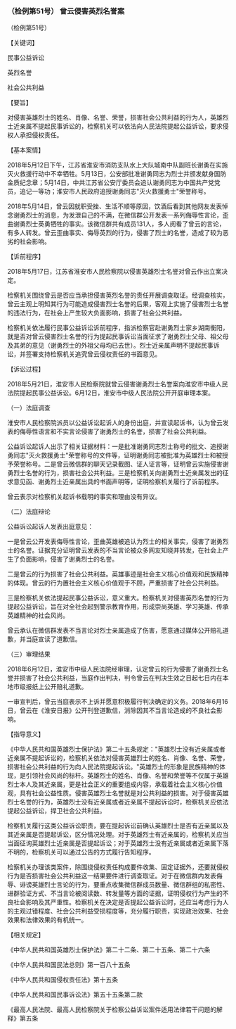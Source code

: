 ### （检例第51号） 曾云侵害英烈名誉案

（检例第51号）

【关键词】

民事公益诉讼

英烈名誉

社会公共利益

【要旨】

对侵害英雄烈士的姓名、肖像、名誉、荣誉，损害社会公共利益的行为人，英雄烈士近亲属不提起民事诉讼的，检察机关可以依法向人民法院提起公益诉讼，要求侵权人承担侵权责任。

【基本案情】

2018年5月12日下午，江苏省淮安市消防支队水上大队城南中队副班长谢勇在实施灭火救援行动中不幸牺牲。5月13日，公安部批准谢勇同志为烈士并颁发献身国防金质纪念章；5月14日，中共江苏省公安厅委员会追认谢勇同志为中国共产党党员，追记一等功；淮安市人民政府追授谢勇同志"灭火救援勇士"荣誉称号。

2018年5月14日，曾云因就职受挫、生活不顺等原因，饮酒后看到其他网友发表悼念谢勇烈士的消息，为发泄自己的不满，在微信群公开发表一系列侮辱性言论，歪曲谢勇烈士英勇牺牲的事实。该微信群共有成员131人，多人阅看了曾云的言论，有多人转发。曾云歪曲事实、侮辱英烈的行为，侵害了烈士的名誉，造成了较为恶劣的社会影响。

【诉前程序】

2018年5月17日，江苏省淮安市人民检察院以侵害英雄烈士名誉对曾云作出立案决定。

检察机关围绕曾云是否应当承担侵害英烈名誉的责任开展调查取证。经调查核实，曾云主观上明知其行为可能造成侵害烈士名誉的后果，客观上实施了侵害烈士名誉的违法行为，在社会上产生较大负面影响，损害了社会公共利益。

检察机关依法履行民事公益诉讼诉前程序，指派检察官赴谢勇烈士家乡湖南衡阳，就是否对曾云侵害烈士名誉的行为提起民事诉讼当面征求了谢勇烈士父母、祖父母及其弟的意见（谢勇烈士的外祖父母均已去世）。烈士近亲属声明不提起民事诉讼，并签署支持检察机关追究曾云侵权责任的书面意见。

【诉讼过程】

2018年5月21日，淮安市人民检察院就曾云侵害谢勇烈士名誉案向淮安市中级人民法院提起民事公益诉讼。6月12日，淮安市中级人民法院公开开庭审理本案。

（一）法庭调查

淮安市人民检察院派员以公益诉讼起诉人的身份出庭，并宣读起诉书，认为曾云发表的侮辱性语言和不实言论侵害了谢勇烈士的名誉，损害了社会公共利益。

公益诉讼起诉人出示了相关证据材料：一是批准谢勇同志烈士称号的批文、追授谢勇同志"灭火救援勇士"荣誉称号的文件等，证明谢勇同志被批准为英雄烈士和被授予荣誉称号。二是曾云微信群的聊天记录截图、证人证言等，证明曾云实施侵害谢勇烈士名誉的行为，损害社会公共利益。三是检察机关向谢勇烈士近亲属发出的征求意见函、谢勇烈士近亲属出具的书面声明等，证明检察机关履行了诉前程序。

曾云表示对检察机关起诉书载明的事实和理由没有异议。

（二）法庭辩论

公益诉讼起诉人发表出庭意见：

一是曾云公开发表侮辱性言论，歪曲英雄被追认为烈士的相关事实，侵害了谢勇烈士的名誉。证据充分证明曾云发表的不当言论被众多网友知晓并转发，在社会上产生了负面影响，侵害了谢勇烈士的名誉。

二是曾云的行为损害了社会公共利益。英雄事迹是社会主义核心价值观和民族精神的体现。曾云的行为置社会主义核心价值观于不顾，严重损害了社会公共利益。

三是检察机关依法提起民事公益诉讼，意义重大。检察机关对侵害英烈名誉的行为提起公益诉讼，旨在对全社会起到警示教育作用，形成崇尚英雄、学习英雄、传承英雄精神的社会风尚。

曾云承认在微信群发表不当言论对烈士亲属造成了伤害，愿意通过媒体公开赔礼道歉，并当庭宣读了道歉信。

（三）审理结果

2018年6月12日，淮安市中级人民法院经审理，认定曾云的行为侵害了谢勇烈士名誉并损害了社会公共利益，当庭作出判决，判令曾云在判决生效之日起七日内在本地市级报纸上公开赔礼道歉。

一审宣判后，曾云当庭表示不上诉并愿意积极履行判决确定的义务。2018年6月16日，曾云在《淮安日报》公开刊登道歉信，消除因其不当言论造成的不良社会影响。

【指导意义】

《中华人民共和国英雄烈士保护法》第二十五条规定："英雄烈士没有近亲属或者近亲属不提起诉讼的，检察机关依法对侵害英雄烈士的姓名、肖像、名誉、荣誉，损害社会公共利益的行为向人民法院提起诉讼。"英雄烈士的形象是民族精神的体现，是引领社会风尚的标杆。英雄烈士的姓名、肖像、名誉和荣誉等不仅属于英雄烈士本人及其近亲属，更是社会正义的重要组成内容，承载着社会主义核心价值观，具有社会公益性质。侵害英雄烈士名誉就是对公共利益的损害。对于侵害英雄烈士名誉的行为，英雄烈士没有近亲属或者近亲属不提起诉讼时，检察机关应依法提起公益诉讼，捍卫社会公共利益。

检察机关履行这类公益诉讼职责，要在提起诉讼前确认英雄烈士是否有近亲属以及其近亲属是否提起诉讼，区分情况处理。对于英雄烈士有近亲属的，检察机关应当当面征询英雄烈士近亲属是否提起诉讼；对于英雄烈士没有近亲属或者近亲属下落不明的，检察机关可以通过公告的方式履行告知程序。

检察机关办理该类案件，除围绕侵权责任构成要件收集、固定证据外，还要就侵权行为是否损害社会公共利益这一结果要件进行调查取证。对于在微信群内发表侮辱、诽谤英雄烈士言论的行为，要重点收集微信群成员数量、微信群组的私密性、进群验证方式、不当言论被阅读数、转发量等方面的证据，证明侵权行为产生的不良社会影响及其严重性。检察机关在决定是否提起公益诉讼时，还应当考虑行为人的主观过错程度、社会公共利益受损程度等，充分履行职责，实现政治效果、社会效果和法律效果的有机统一。

【相关规定】

《中华人民共和国英雄烈士保护法》第二十二条、第二十五条、第二十六条

《中华人民共和国民法总则》第一百八十五条

《中华人民共和国侵权责任法》第十五条

《中华人民共和国民事诉讼法》第五十五条第二款

《最高人民法院、最高人民检察院关于检察公益诉讼案件适用法律若干问题的解释》第五条
